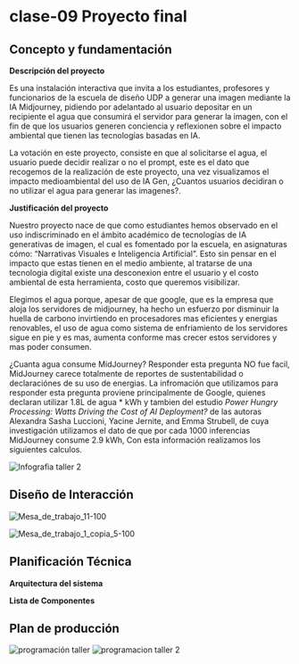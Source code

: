 # clase-09 Proyecto final

## Concepto y fundamentación

**Descripción del proyecto**

Es una instalación interactiva que invita a los estudiantes, profesores y funcionarios de la escuela de diseño UDP a generar una imagen mediante la IA Midjourney, pidiendo por adelantado al usuario depositar en un recipiente el agua que consumirá el servidor para generar la imagen, con el fin de que los usuarios generen conciencia y reflexionen sobre el impacto ambiental que tienen las tecnologías basadas en IA.

La votación en este proyecto, consiste en que al solicitarse el agua, el usuario puede decidir realizar o no el prompt, este es el dato que recogemos de la realización de este proyecto, una vez visualizamos el impacto medioambiental del uso de IA Gen, ¿Cuantos usuarios decidiran o no utilizar el agua para generar las imagenes?.

**Justificación del proyecto**

Nuestro proyecto nace de que como estudiantes hemos observado en el uso indiscriminado en el ámbito académico de tecnologías de IA generativas de imagen, el cual es fomentado por la escuela, en asignaturas cómo: “Narrativas Visuales e Inteligencia Artificial”. Esto sin pensar en el impacto que estas tienen en el medio ambiente, al tratarse de una tecnologia digital existe una desconexion entre el usuario y el costo ambiental de esta herramienta, costo que queremos visibilizar.

Elegimos el agua porque, apesar de que google, que es la empresa que aloja los servidores de midjourney, ha hecho un esfuerzo por disminuir la huella de carbono invirtiendo en procesadores mas eficientes y energias renovables, el uso de agua como sistema de enfriamiento de los servidores sigue en pie y es mas, aumenta conforme mas crecer estos servidores y mas poder consumen.

¿Cuanta agua consume MidJourney? Responder esta pregunta NO fue facil, MidJourney carece totalmente de reportes de sustentabilidad o declaraciónes de su uso de energias. La infromación que utilizamos para responder esta pregunta proviene principalmente de Google, quienes declaran utilizar 1.8L de agua * kWh y tambien del estudio *Power Hungry Processing: Watts Driving the Cost of AI Deployment?* de las autoras Alexandra Sasha Luccioni, Yacine Jernite, and Emma Strubell, de cuya investigación utilizamos el dato de que por cada 1000 inferencias MidJourney consume 2.9 kWh, Con esta información realizamos los siguientes calculos.

![Infografia taller 2](https://github.com/user-attachments/assets/abe2aaba-1bf6-4c8e-afc4-800d13910ed1)

## Diseño de Interacción 

![Mesa_de_trabajo_11-100](https://github.com/user-attachments/assets/70c9b3c5-6133-42cb-9fbe-16e98cf44d18)


![Mesa_de_trabajo_1_copia_5-100](https://github.com/user-attachments/assets/17c08dc3-1c37-485d-ad21-35fa3b2ceeff)

## Planificación Técnica

**Arquitectura del sistema**

**Lista de Componentes**

## Plan de producción 

![programación taller](https://github.com/user-attachments/assets/6a57ccac-bb68-4ea9-8e5f-e49a92363c80)
![programacion taller 2](https://github.com/user-attachments/assets/833b65f6-6aeb-4237-8c5c-0a8762d68aac)








